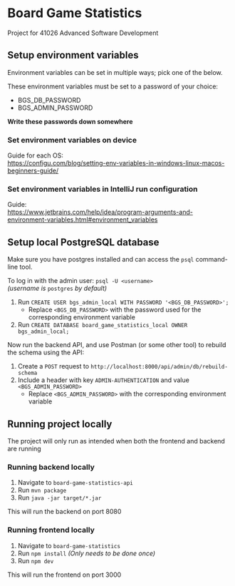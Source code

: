 # Board Game Statistics
Project for 41026 Advanced Software Development


## Setup environment variables
Environment variables can be set in multiple ways; pick one of the below.

These environment variables must be set to a password of your choice:
- BGS_DB_PASSWORD
- BGS_ADMIN_PASSWORD

**Write these passwords down somewhere**


### Set environment variables on device
Guide for each OS:  
https://configu.com/blog/setting-env-variables-in-windows-linux-macos-beginners-guide/


### Set environment variables in IntelliJ run configuration
Guide:  
https://www.jetbrains.com/help/idea/program-arguments-and-environment-variables.html#environment_variables


## Setup local PostgreSQL database
Make sure you have postgres installed and can access the `psql` command-line tool.

To log in with the admin user: `psql -U <username>`  
*(username is* `postgres` *by default)*

1. Run `CREATE USER bgs_admin_local WITH PASSWORD '<BGS_DB_PASSWORD>';`
   * Replace `<BGS_DB_PASSWORD>` with the password used for the corresponding environment variable
2. Run `CREATE DATABASE board_game_statistics_local OWNER bgs_admin_local;`

Now run the backend API, and use Postman (or some other tool) to rebuild the schema using the API:
1. Create a `POST` request to `http://localhost:8000/api/admin/db/rebuild-schema`
2. Include a header with key `ADMIN-AUTHENTICATION` and value `<BGS_ADMIN_PASSWORD>`
   * Replace `<BGS_ADMIN_PASSWORD>` with the corresponding environment variable

## Running project locally
The project will only run as intended when both the frontend and backend are running

### Running backend locally
1. Navigate to `board-game-statistics-api`
2. Run `mvn package`
3. Run `java -jar target/*.jar`

This will run the backend on port 8080

### Running frontend locally
1. Navigate to `board-game-statistics`
2. Run `npm install` *(Only needs to be done once)*
3. Run `npm dev`

This will run the frontend on port 3000
